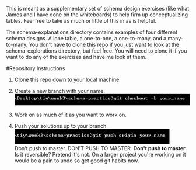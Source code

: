 This is meant as a supplementary set of schema design exercises (like what James and I have done on the whiteboards) to help firm up conceptualizing tables.  Feel free to take as much or little of this in as is helpful.  

The schema-explanations directory contains examples of four different schema designs.  A lone table, a one-to-one, a one-to-many, and a many-to-many.  You don't have to clone this repo if you just want to look at the schema-explorations directory, but feel free.  You will need to clone it if you want to do any of the exercises and have me look at them.

#Repository Instructions
1.  Clone this repo down to your local machine.

2.  Create a new branch with your name.
![Branch me](branchinstructions.png)

3.  Work on as much of it as you want to work on.

4.  Push your solutions up to your branch.
![Don't Push to Master](dontpushtomaster.png)  
Don't push to master.  DON'T PUSH TO MASTER.  **Don't push to master.**
Is it reversible?  Pretend it's not.  On a larger project you're working on it would be a pain to undo so get good git habits now.
